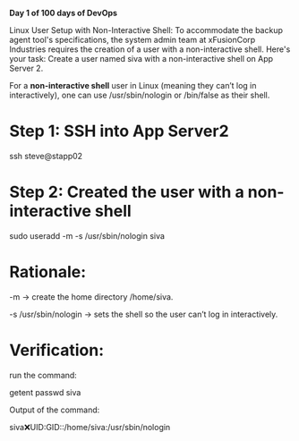 **Day 1 of 100 days of DevOps**

Linux User Setup with Non-Interactive Shell:
To accommodate the backup agent tool's specifications, the system admin team at xFusionCorp Industries requires the creation of a user with a non-interactive shell. 
Here's your task: Create a user named siva with a non-interactive shell on App Server 2.

For a **non-interactive shell** user in Linux (meaning they can’t log in interactively), one can use /usr/sbin/nologin or /bin/false as their shell.

# Step 1: SSH into App Server2
ssh steve@stapp02

# Step 2: Created the user with a non-interactive shell
sudo useradd -m -s /usr/sbin/nologin siva
# Rationale:
-m → create the home directory /home/siva.

-s /usr/sbin/nologin → sets the shell so the user can’t log in interactively.
# Verification:
run the command:

getent passwd siva

Output of the command:

siva:x:UID:GID::/home/siva:/usr/sbin/nologin
